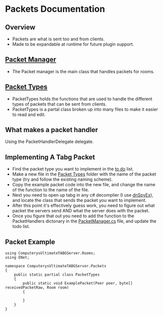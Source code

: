 ﻿# Packets Documentation

## Overview
- Packets are what is sent too and from clients.
- Made to be expandable at runtime for future plugin support.

## [Packet Manager](PacketManager.cs)
- The Packet manager is the main class that handles packets for rooms.

## [Packet Types](PacketTypes)
- PacketTypes holds the functions that are used to handle the different types of packets that can be sent from clients.
- PacketTypes is a partal class broken up into many files to make it easier to read and edit.

## What makes a packet handler
Using the PacketHandlerDelegate delegate.

## Implementing A Tabg Packet
- Find the packet type you want to implement in the [to do](toDo.md) list.
- Make a new file in the [Packet Types](PacketTypes) folder with the name of the packet type (try and follow the existing naming scheme).
- Copy the example packet code into the new file, and change the name of the function to the name of the file.
- Next you need to open up tabg in any c# decomplier (I use [dnSpyEx](https://github.com/dnSpyEx)), and locate the class that sends the packet you want to implement.
- After this point it's effectively guess work, you need to figure out what packet the servers send AND what the server does with the packet.
- Once you figure that out you need to add the function to the PacketHandlers dictonary in the [PacketManager.cs](PacketManager.cs) file, and update the todo list.

## Packet Example
```
using ComputerysUltimateTABGServer.Rooms;
using ENet;

namespace ComputerysUltimateTABGServer.Packets
{
    public static partial class PacketTypes
    {
        public static void ExamplePacket(Peer peer, byte[] receivedPacketRaw, Room room)
        {

        }
    }
}
```